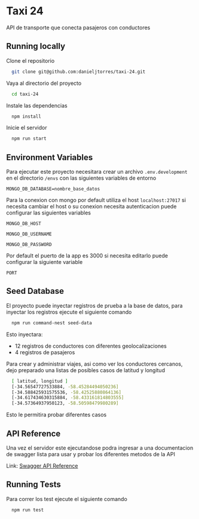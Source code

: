 
# Taxi 24

API de transporte que conecta pasajeros con conductores
## Running locally

Clone el repositorio

```bash
  git clone git@github.com:danieljtorres/taxi-24.git
```

Vaya al directorio del proyecto

```bash
  cd taxi-24
```

Instale las dependencias

```bash
  npm install
```

Inicie el servidor

```bash
  npm run start
```

## Environment Variables

Para ejecutar este proyecto necesitara crear un archivo `.env.development` en el directorio `/envs` con las siguientes variables de entorno

`MONGO_DB_DATABASE=nombre_base_datos`

Para la conexion con mongo por default utiliza el host `localhost:27017` si necesita cambiar el host o su conexion necesita autenticacion puede configurar las siguientes variables

`MONGO_DB_HOST`

`MONGO_DB_USERNAME`

`MONGO_DB_PASSWORD`

Por default el puerto de la app es 3000 si necesita editarlo puede configurar la siguiente variable

`PORT`
## Seed Database

El proyecto puede inyectar registros de prueba a la base de datos, para inyectar los registros ejecute el siguiente comando

```bash
  npm run command-nest seed-data
```

Esto inyectara: 

- 12 registros de conductores con diferentes geolocalizaciones
- 4 registros de pasajeros

Para crear y administrar viajes, asi como ver los conductores cercanos, dejo preparado una listas de posibles casos de latitud y longitud

```bash
  [ latitud, longitud ]
  [-34.56547727533884, -58.45284494050236]
  [-34.588425931575536, -58.42525880864136]
  [-34.617434630315884, -58.433161814803555]
  [-34.57364937950123, -58.50598479980289]
```

Esto le permitira probar diferentes casos
## API Reference

Una vez el servidor este ejecutandose podra ingresar a una documentacion de swagger lista para usar y probar los diferentes metodos de la API

Link: [Swagger API Reference](http://localhost:3000/docs)
## Running Tests

Para correr los test ejecute el siguiente comando

```bash
  npm run test
```
